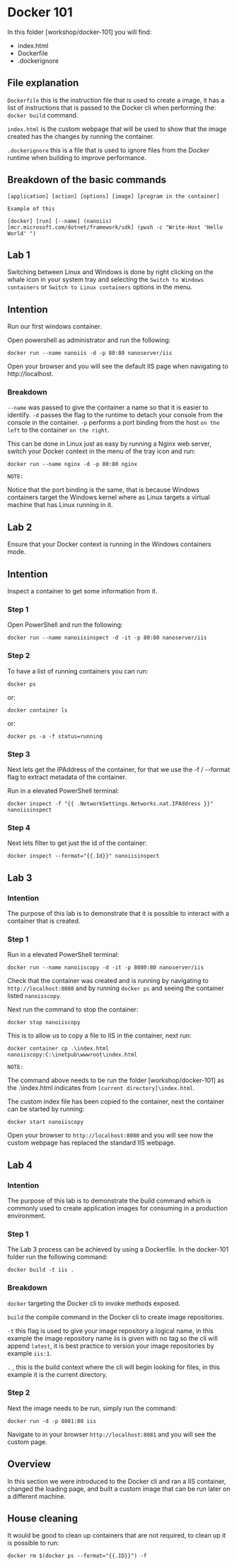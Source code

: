 # Docker 101

In this folder [workshop/docker-101] you will find:

- index.html
- Dockerfile
- .dockerignore

## File explanation

``Dockerfile`` this is the instruction file that is used to create a image, it has a list of instructions that is passed to the Docker cli when performing the: ``docker build`` command. 

``index.html`` is the custom webpage that will be used to show that the image created has the changes by running the container.

``.dockerignore`` this is a file that is used to ignore files from the Docker runtime when building to improve performance.

## Breakdown of the basic commands

    [application] [action] [options] [image] [program in the container]

``Example of this``

    [docker] [run] [--name] (nanoiis) [mcr.microsoft.com/dotnet/framework/sdk] (pwsh -c "Write-Host 'Hello World' ")

## Lab 1

Switching between Linux and Windows is done by right clicking on the whale icon in your system tray and selecting the ``Switch to Windows containers`` or ``Switch to Linux containers`` options in the menu.

## Intention 

Run our first windows container.

Open powershell as administrator and run the following:

    docker run --name nanoiis -d -p 80:80 nanoserver/iis

Open your browser and you will see the default IIS page when navigating to http://localhost.

### Breakdown

``--name`` was passed to give the container a name so that it is easier to identify. ``-d`` passes the flag to the runtime to detach your console from the console in the container. ``-p`` performs a port binding from the host ``on the left`` to the container ``on the right``.


This can be done in Linux just as easy by running a Nginx web server, switch your Docker context in the menu of the tray icon and run:

    docker run --name nginx -d -p 80:80 nginx

``NOTE:`` 

Notice that the port binding is the same, that is because Windows containers target the Windows kernel where as Linux targets a virtual machine that has Linux running in it.

## Lab 2

Ensure that your Docker context is running in the Windows containers mode.

## Intention 

Inspect a container to get some information from it.

### Step 1

Open PowerShell and run the following:

    docker run --name nanoiisinspect -d -it -p 80:80 nanoserver/iis

### Step 2

To have a list of running containers you can run:

    docker ps

or:

    docker container ls

or:

    docker ps -a -f status=running

### Step 3

Next lets get the IPAddress of the container, for that we use the -f / --format flag to extract metadata of the container.

Run in a elevated PowerShell terminal:

    docker inspect -f "{{ .NetworkSettings.Networks.nat.IPAddress }}" nanoiisinspect

### Step 4

Next lets filter to get just the id of the container:

    docker inspect --format="{{.Id}}" nanoiisinspect

## Lab 3

### Intention

The purpose of this lab is to demonstrate that it is possible to interact with a container that is created.

### Step 1

Run in a elevated PowerShell terminal:

    docker run --name nanoiiscopy -d -it -p 8080:80 nanoserver/iis

Check that the container was created and is running by navigating to ``http://localhost:8080`` and by running ``docker ps`` and seeing the container listed ``nanoisscopy``.

Next run the command to stop the container:

    docker stop nanoiiscopy

This is to allow us to copy a file to IIS in the container, next run:

    docker container cp .\index.html nanoiiscopy:C:\inetpub\wwwroot\index.html


``NOTE:``

The command above needs to be run the folder [workshop/docker-101] as the .\index.html indicates from ``[current directory]\index.html``. 

The custom index file has been copied to the container, next the container can be started by running:

    docker start nanoiiscopy

Open your browser to ``http://localhost:8080`` and you will see now the custom webpage has replaced the standard IIS webpage.

## Lab 4

### Intention

The purpose of this lab is to demonstrate the build command which is commonly used to create application images for consuming in a production environment.

### Step 1

The Lab 3 process can be achieved by using a Dockerfile. In the docker-101 folder run the following command:

    docker build -t iis .

### Breakdown

``docker`` targeting the Docker cli to invoke methods exposed.

``build`` the compile command in the Docker cli to create image repositories.

``-t`` this flag is used to give your image repository a logical name, in this example the image repository name iis is given with no tag so the cli will append ``latest``, it is best practice to version your image repositories by example ``iis:1``.

``.`` , this is the build context where the cli will begin looking for files, in this example it is the current directory.

### Step 2

Next the image needs to be run, simply run the command:

    docker run -d -p 8081:80 iis

Navigate to in your browser ``http://localhost:8081`` and you will see the custom page.

## Overview

In this section we were introduced to the Docker cli and ran a IIS container, changed the loading page, and built a custom image that can be run later on a different machine.

## House cleaning

It would be good to clean up containers that are not required, to clean up it is possible to run:

    docker rm $(docker ps --format="{{.ID}}") -f

